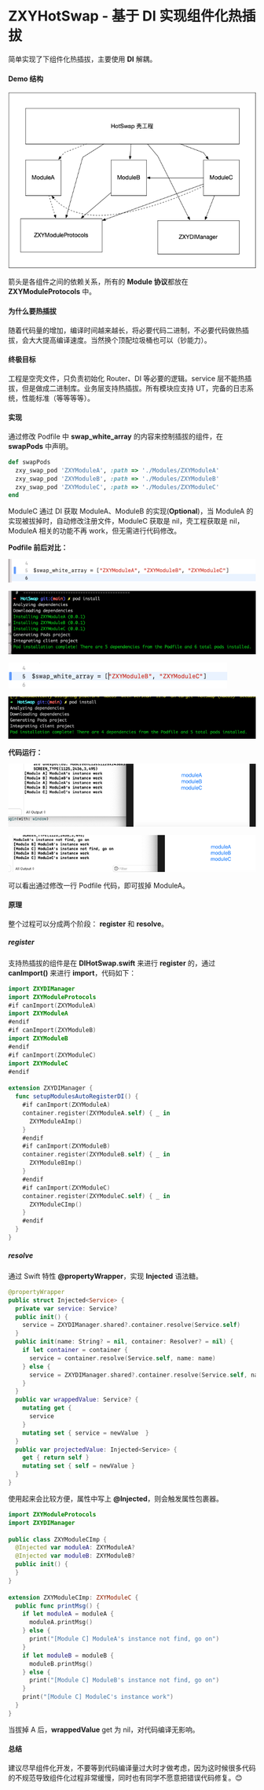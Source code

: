 # ZXYHotSwap - 基于 DI 实现组件化热插拔

简单实现了下组件化热插拔，主要使用 **DI** 解耦。

#### Demo 结构

![image-20210513121116138](https://github.com/zhaoxiangyulove/ZXYHotSwap/blob/main/Resource/image-20210513121116138.png?raw=true)

箭头是各组件之间的依赖关系，所有的 **Module 协议**都放在 **ZXYModuleProtocols** 中。

#### 为什么要热插拔

随着代码量的增加，编译时间越来越长，将必要代码二进制，不必要代码做热插拔，会大大提高编译速度。当然换个顶配垃圾桶也可以（钞能力）。

#### 终极目标

工程是空壳文件，只负责初始化 Router、DI 等必要的逻辑。service 层不能热插拔，但是做成二进制库。业务层支持热插拔。所有模块应支持 UT，完备的日志系统，性能标准（等等等等）。

#### 实现

通过修改 Podfile 中 **swap_white_array** 的内容来控制插拔的组件，在 **swapPods** 中声明。

```ruby
def swapPods
  zxy_swap_pod 'ZXYModuleA', :path => './Modules/ZXYModuleA'
  zxy_swap_pod 'ZXYModuleB', :path => './Modules/ZXYModuleB'
  zxy_swap_pod 'ZXYModuleC', :path => './Modules/ZXYModuleC'
end

```

ModuleC 通过 DI 获取 ModuleA、ModuleB 的实现(**Optional**)，当 ModuleA 的实现被拔掉时，自动修改注册文件，ModuleC 获取是 nil，壳工程获取是 nil，ModuleA 相关的功能不再 work，但无需进行代码修改。

**Podfile 前后对比：**

![origin1](https://github.com/zhaoxiangyulove/ZXYHotSwap/blob/main/Resource/origin1.png?raw=true)

![origin2](https://github.com/zhaoxiangyulove/ZXYHotSwap/blob/main/Resource/origin2.png?raw=true)

![current1](https://github.com/zhaoxiangyulove/ZXYHotSwap/blob/main/Resource/current1.png?raw=true)

![current2](https://github.com/zhaoxiangyulove/ZXYHotSwap/blob/main/Resource/current2.png?raw=true)

**代码运行：**

![origin3](https://github.com/zhaoxiangyulove/ZXYHotSwap/blob/main/Resource/origin3.png?raw=true)

![current3](https://github.com/zhaoxiangyulove/ZXYHotSwap/blob/main/Resource/current3.png?raw=true)

可以看出通过修改一行 Podfile 代码，即可拔掉 ModuleA。

#### 原理

整个过程可以分成两个阶段： **register** 和 **resolve**。

##### register

支持热插拔的组件是在 **DIHotSwap.swift** 来进行 **register** 的，通过 **canImport()** 来进行  **import**，代码如下：

```swift
import ZXYDIManager
import ZXYModuleProtocols
#if canImport(ZXYModuleA)
import ZXYModuleA
#endif
#if canImport(ZXYModuleB)
import ZXYModuleB
#endif
#if canImport(ZXYModuleC)
import ZXYModuleC
#endif

extension ZXYDIManager {
  func setupModulesAutoRegisterDI() {
    #if canImport(ZXYModuleA)
    container.register(ZXYModuleA.self) { _ in
      ZXYModuleAImp()
    }
    #endif
    #if canImport(ZXYModuleB)
    container.register(ZXYModuleB.self) { _ in
      ZXYModuleBImp()
    }
    #endif
    #if canImport(ZXYModuleC)
    container.register(ZXYModuleC.self) { _ in
      ZXYModuleCImp()
    }
    #endif
  }
}
```

##### resolve

通过 Swift 特性 **@propertyWrapper**，实现 **Injected** 语法糖。

```swift
@propertyWrapper
public struct Injected<Service> {
  private var service: Service?
  public init() {
    service = ZXYDIManager.shared?.container.resolve(Service.self)
  }
  public init(name: String? = nil, container: Resolver? = nil) {
    if let container = container {
      service = container.resolve(Service.self, name: name)
    } else {
      service = ZXYDIManager.shared?.container.resolve(Service.self, name: name)
    }
  }
  public var wrappedValue: Service? {
    mutating get {
      service
    }
    mutating set { service = newValue  }
  }
  public var projectedValue: Injected<Service> {
    get { return self }
    mutating set { self = newValue }
  }
}

```

使用起来会比较方便，属性中写上 **@Injected**，则会触发属性包裹器。

```swift
import ZXYModuleProtocols
import ZXYDIManager

public class ZXYModuleCImp {
  @Injected var moduleA: ZXYModuleA?
  @Injected var moduleB: ZXYModuleB?
  public init() {
  }
}

extension ZXYModuleCImp: ZXYModuleC {
  public func printMsg() {
    if let moduleA = moduleA {
      moduleA.printMsg()
    } else {
      print("[Module C] ModuleA's instance not find, go on")
    }
    if let moduleB = moduleB {
      moduleB.printMsg()
    } else {
      print("[Module C] ModuleB's instance not find, go on")
    }
    print("[Module C] ModuleC's instance work")
  }
}
```

当拔掉 A 后，**wrappedValue** get 为 nil，对代码编译无影响。

#### 总结

建议尽早组件化开发，不要等到代码编译量过大时才做考虑，因为这时候很多代码的不规范导致组件化过程非常缓慢，同时也有同学不愿意把错误代码修复。😊